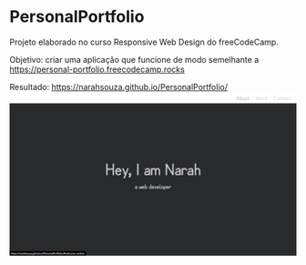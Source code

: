 # PersonalPortfolio
Projeto elaborado no curso Responsive Web Design do freeCodeCamp.

Objetivo: criar uma aplicação que funcione de modo semelhante a https://personal-portfolio.freecodecamp.rocks

Resultado: https://narahsouza.github.io/PersonalPortfolio/
![Personal Portfolio](img/personal-portfolio.png)
